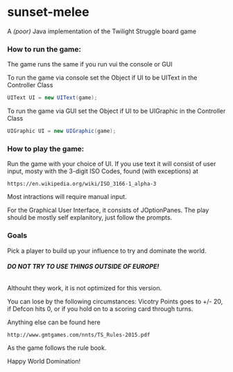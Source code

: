 # sunset-melee
A *(poor)* Java implementation of the Twilight Struggle board game


### How to run the game:
The game runs the same if you run vui the console or GUI

To run the game via console set the Object if UI to be UIText in the Controller Class
```java
UIText UI = new UIText(game);
```

To run the game via GUI set the Object if UI to be UIGraphic in the Controller Class
```java
UIGraphic UI = new UIGraphic(game);
```

### How to play the game:

Run the game with your choice of UI.  If you use text it will consist of user input, mosty with the 3-digit ISO Codes, found (with exceptions) at
```
https://en.wikipedia.org/wiki/ISO_3166-1_alpha-3
```
Most intractions will require manual input.

For the Graphical User Interface, it consists of JOptionPanes.  The play should be mostly self explanitory, just follow the prompts.

### Goals

Pick a player to build up your influence to try and dominate the world.
###### **DO NOT TRY TO USE THINGS OUTSIDE OF EUROPE!**
Althouht they work, it is not optimized for this version.

You can lose by the following circumstances: Vicotry Points goes to +/- 20, if Defcon hits 0, or if you hold on to a scoring card through turns.


Anything else can be found here
```
http://www.gmtgames.com/nnts/TS_Rules-2015.pdf
```
As the game follows the rule book.




Happy World Domination!
